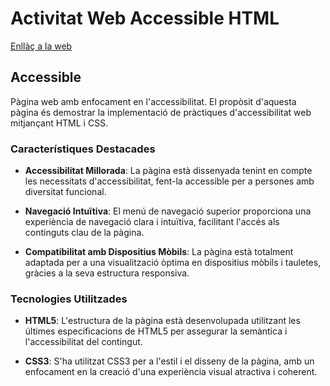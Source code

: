 # Activitat Web Accessible HTML

[Enllàç a la web](https://borjamontseny.github.io/M09-UF03-Activitat_Web_Accessible_HTML/accessible.html)

## Accessible

Pàgina web amb enfocament en l'accessibilitat.
El propòsit d'aquesta pàgina és demostrar la implementació de pràctiques d'accessibilitat web mitjançant HTML i CSS.

### Característiques Destacades

* **Accessibilitat Millorada**: La pàgina està dissenyada tenint en compte les necessitats d'accessibilitat, fent-la accessible per a persones amb diversitat funcional.
  
* **Navegació Intuïtiva**: El menú de navegació superior proporciona una experiència de navegació clara i intuïtiva, facilitant l'accés als continguts clau de la pàgina.

* **Compatibilitat amb Dispositius Mòbils**: La pàgina està totalment adaptada per a una visualització òptima en dispositius mòbils i tauletes, gràcies a la seva estructura responsiva.

### Tecnologies Utilitzades

* **HTML5**: L'estructura de la pàgina està desenvolupada utilitzant les últimes especificacions de HTML5 per assegurar la semàntica i l'accessibilitat del contingut.
  
* **CSS3**: S'ha utilitzat CSS3 per a l'estil i el disseny de la pàgina, amb un enfocament en la creació d'una experiència visual atractiva i coherent.
